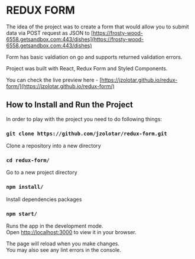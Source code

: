 # REDUX FORM

The idea of the project was to create a form that would allow you to submit data via POST request as JSON to [https://frosty-wood-6558.getsandbox.com:443/dishes](https://frosty-wood-6558.getsandbox.com:443/dishes)

Form has basic valdiation on go and supports returned validation errors.

Project was built with React, Redux Form and Styled Components.

You can check the live preview here - [https://jzolotar.github.io/redux-form/](https://jzolotar.github.io/redux-form/)

## How to Install and Run the Project

In order to play with the project you need to do following things:

### `git clone https://github.com/jzolotar/redux-form.git`

Clone a repository into a new directory

### `cd redux-form/`

Go to a new project directory

### `npm install/`

Install dependencies packages

### `npm start/`

Runs the app in the development mode.\
Open [http://localhost:3000](http://localhost:3000) to view it in your browser.

The page will reload when you make changes.\
You may also see any lint errors in the console.
